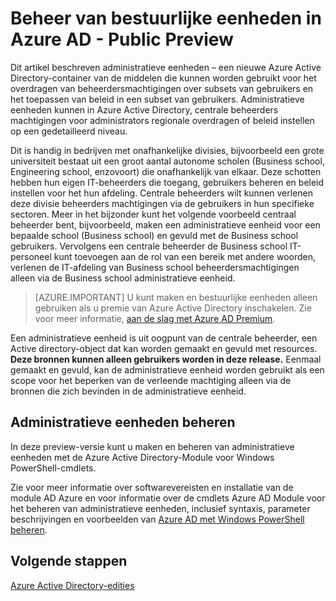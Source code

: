 <properties
   pageTitle="Beheer van bestuurlijke eenheden in Azure Active Directory"
   description="Voor meer gedetailleerde overdracht van machtigingen in Azure Active Directory met behulp van administratieve eenheden"
   services="active-directory"
   documentationCenter=""
   authors="curtand"
   manager="femila"
   editor=""/>

<tags
   ms.service="active-directory"
   ms.devlang="na"
   ms.topic="article"
   ms.tgt_pltfrm="na"
   ms.workload="identity"
   ms.date="08/23/2016"
   ms.author="curtand"/>

# <a name="administrative-units-management-in-azure-ad---public-preview"></a>Beheer van bestuurlijke eenheden in Azure AD - Public Preview

Dit artikel beschreven administratieve eenheden – een nieuwe Azure Active Directory-container van de middelen die kunnen worden gebruikt voor het overdragen van beheerdersmachtigingen over subsets van gebruikers en het toepassen van beleid in een subset van gebruikers. Administratieve eenheden kunnen in Azure Active Directory, centrale beheerders machtigingen voor administrators regionale overdragen of beleid instellen op een gedetailleerd niveau.

Dit is handig in bedrijven met onafhankelijke divisies, bijvoorbeeld een grote universiteit bestaat uit een groot aantal autonome scholen (Business school, Engineering school, enzovoort) die onafhankelijk van elkaar. Deze schotten hebben hun eigen IT-beheerders die toegang, gebruikers beheren en beleid instellen voor het hun afdeling. Centrale beheerders wilt kunnen verlenen deze divisie beheerders machtigingen via de gebruikers in hun specifieke sectoren. Meer in het bijzonder kunt het volgende voorbeeld centraal beheerder bent, bijvoorbeeld, maken een administratieve eenheid voor een bepaalde school (Business school) en gevuld met de Business school gebruikers. Vervolgens een centrale beheerder de Business school IT-personeel kunt toevoegen aan de rol van een bereik met andere woorden, verlenen de IT-afdeling van Business school beheerdersmachtigingen alleen via de Business school administratieve eenheid.

> [AZURE.IMPORTANT]
> U kunt maken en bestuurlijke eenheden alleen gebruiken als u premie van Azure Active Directory inschakelen. Zie voor meer informatie, [aan de slag met Azure AD Premium](active-directory-get-started-premium.md).

Een administratieve eenheid is uit oogpunt van de centrale beheerder, een Active directory-object dat kan worden gemaakt en gevuld met resources. **Deze bronnen kunnen alleen gebruikers worden in deze release.** Eenmaal gemaakt en gevuld, kan de administratieve eenheid worden gebruikt als een scope voor het beperken van de verleende machtiging alleen via de bronnen die zich bevinden in de administratieve eenheid.

## <a name="managing-administrative-units"></a>Administratieve eenheden beheren

In deze preview-versie kunt u maken en beheren van administratieve eenheden met de Azure Active Directory-Module voor Windows PowerShell-cmdlets.

Zie voor meer informatie over softwarevereisten en installatie van de module AD Azure en voor informatie over de cmdlets Azure AD Module voor het beheren van administratieve eenheden, inclusief syntaxis, parameter beschrijvingen en voorbeelden van [Azure AD met Windows PowerShell beheren](https://msdn.microsoft.com/library/azure/jj151815.aspx).


## <a name="next-steps"></a>Volgende stappen
[Azure Active Directory-edities](active-directory-editions.md)
